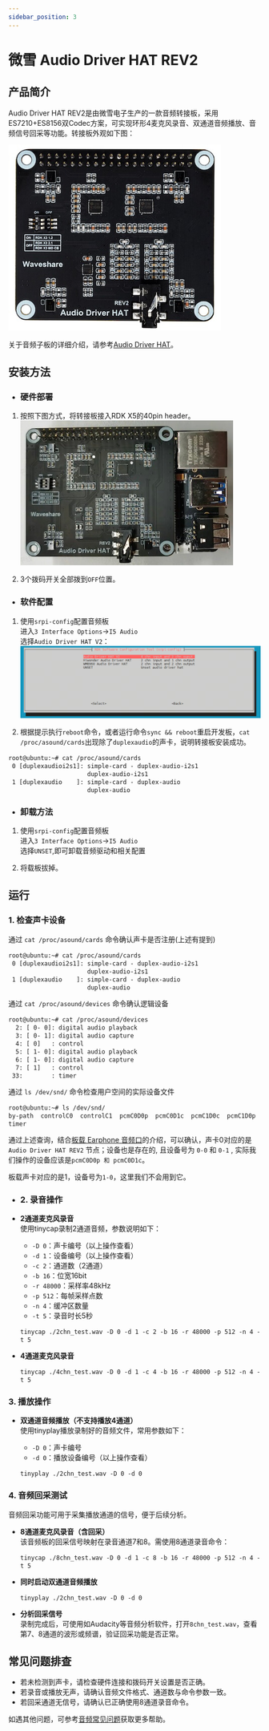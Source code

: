 ```yaml
---
sidebar_position: 3
---
```


# 微雪 Audio Driver HAT REV2

## 产品简介
Audio Driver HAT REV2是由微雪电子生产的一款音频转接板，采用ES7210+ES8156双Codec方案，可实现环形4麦克风录音、双通道音频播放、音频信号回采等功能。转接板外观如下图：

![image-audio-driver-hat](../../../../static/img/03_Basic_Application/02_audio/image/image-audio-driver-hat.jpg)

关于音频子板的详细介绍，请参考[Audio Driver HAT](https://www.waveshare.net/shop/Audio-Driver-HAT.htm)。

## 安装方法

- ### 硬件部署
1. 按照下图方式，将转接板接入RDK X5的40pin header。  
![image-audio-driver-hat-setup](../../../../static/img/03_Basic_Application/02_audio/image/image-audio-driver-hat-setup.jpg)

2. 3个拨码开关全部拨到`OFF`位置。

- ### 软件配置
1. 使用`srpi-config`配置音频板  
进入`3 Interface Options`->`I5 Audio`  
选择`Audio Driver HAT V2`：
![image-audio-codec-select-hat-v2-rdkx5.png](../../../../static/img/03_Basic_Application/02_audio/image/image-audio-codec-select-hat-v2-rdkx5.png)

2. 根据提示执行`reboot`命令，或者运行命令`sync && reboot`重启开发板，`cat /proc/asound/cards`出现除了`duplexaudio`的声卡，说明转接板安装成功。
```shell
root@ubuntu:~# cat /proc/asound/cards 
 0 [duplexaudioi2s1]: simple-card - duplex-audio-i2s1
                      duplex-audio-i2s1
 1 [duplexaudio    ]: simple-card - duplex-audio
                      duplex-audio
```

- ### 卸载方法
1. 使用`srpi-config`配置音频板   
进入`3 Interface Options`->`I5 Audio`  
选择`UNSET`,即可卸载音频驱动和相关配置

2. 将载板拔掉。

## 运行

### 1. 检查声卡设备

通过 `cat /proc/asound/cards` 命令确认声卡是否注册(上述有提到)
```shell
root@ubuntu:~# cat /proc/asound/cards 
 0 [duplexaudioi2s1]: simple-card - duplex-audio-i2s1
                      duplex-audio-i2s1
 1 [duplexaudio    ]: simple-card - duplex-audio
                      duplex-audio
```

通过 `cat /proc/asound/devices` 命令确认逻辑设备
```shell
root@ubuntu:~# cat /proc/asound/devices
  2: [ 0- 0]: digital audio playback
  3: [ 0- 1]: digital audio capture
  4: [ 0]   : control
  5: [ 1- 0]: digital audio playback
  6: [ 1- 0]: digital audio capture
  7: [ 1]   : control
 33:        : timer
```

通过 `ls /dev/snd/` 命令检查用户空间的实际设备文件
```shell
root@ubuntu:~# ls /dev/snd/
by-path  controlC0  controlC1  pcmC0D0p  pcmC0D1c  pcmC1D0c  pcmC1D0p  timer
```
通过上述查询，结合[板载 Earphone 音频口](in_board_es8326.md#运行)的介绍，可以确认，声卡0对应的是 `Audio Driver HAT REV2` 节点；设备也是存在的, 且设备号为 `0-0` 和 `0-1` , 实际我们操作的设备应该是`pcmC0D0p 和 pcmC0D1c`。

板载声卡对应的是1，设备号为`1-0`，这里我们不会用到它。


- ### 2. 录音操作

- **2通道麦克风录音**  
  使用tinycap录制2通道音频，参数说明如下：
  - `-D 0`：声卡编号（以上操作查看）
  - `-d 1`：设备编号（以上操作查看）
  - `-c 2`：通道数（2通道）
  - `-b 16`：位宽16bit
  - `-r 48000`：采样率48kHz
  - `-p 512`：每帧采样点数
  - `-n 4`：缓冲区数量
  - `-t 5`：录音时长5秒

  ```shell
  tinycap ./2chn_test.wav -D 0 -d 1 -c 2 -b 16 -r 48000 -p 512 -n 4 -t 5
  ```

- **4通道麦克风录音**

  ```shell
  tinycap ./4chn_test.wav -D 0 -d 1 -c 4 -b 16 -r 48000 -p 512 -n 4 -t 5
  ```

### 3. 播放操作

- **双通道音频播放（不支持播放4通道）**  
  使用tinyplay播放录制好的音频文件，常用参数如下：
  - `-D 0`：声卡编号
  - `-d 0`：播放设备编号（以上操作查看）

  ```shell
  tinyplay ./2chn_test.wav -D 0 -d 0
  ```

### 4. 音频回采测试

音频回采功能可用于采集播放通道的信号，便于后续分析。

- **8通道麦克风录音（含回采）**  
  该音频板的回采信号映射在录音通道7和8。需使用8通道录音命令：

  ```shell
  tinycap ./8chn_test.wav -D 0 -d 1 -c 8 -b 16 -r 48000 -p 512 -n 4 -t 5
  ```

- **同时启动双通道音频播放**

  ```shell
  tinyplay ./2chn_test.wav -D 0 -d 0
  ```

- **分析回采信号**  
  录制完成后，可使用如Audacity等音频分析软件，打开`8chn_test.wav`，查看第7、8通道的波形或频谱，验证回采功能是否正常。

## 常见问题排查

- 若未检测到声卡，请检查硬件连接和拨码开关设置是否正确。
- 若录音或播放无声，请确认音频文件格式、通道数与命令参数一致。
- 若回采通道无信号，请确认已正确使用8通道录音命令。

如遇其他问题，可参考[音频常见问题](../../../08_FAQ/04_multimedia.md#audio-常见问题)获取更多帮助。
